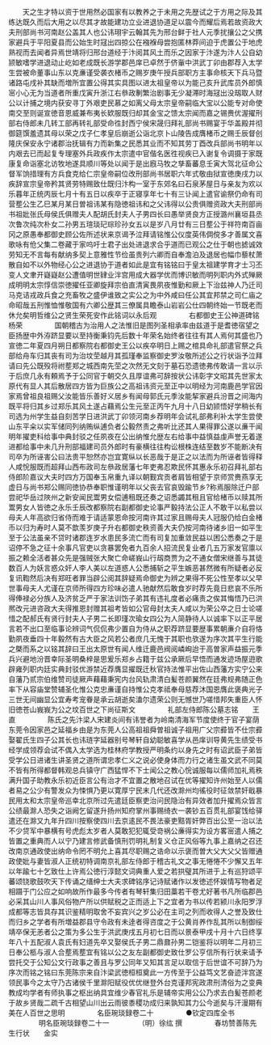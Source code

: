 <!-- { "loadSidebar": true } -->
　　天之生才特以资于世用然必国家有以教养之于未用之先歴试之于方用之际及其练达既久而后大用之以尽其才故能建功立业进退协道足以震今而耀后焉若故资政大夫刑部尚书河南赵公盖其人也公讳珝宇云翰其先为邢台鲜于社人元季扰攘公之父携家避兵于平阳夏县而公始生时冦出四掠公在襁褓母尝抱匿林莽间迫于虎置公于地虎熟视而去闻者异焉世靖将归邢台道经于汴阅其风土而乐之因家于汴遂为汴人公自幼颕敏嗜学进退动止屹如老成既长游学郡邑庠已卓然于侪軰中洪武丁卯由郡荐入太学生尝被命董事山东以克亷谨受袭衣楮币之赐岁庚午授兵部职方主事命核天下兵马暨诸路屯戌补其缺而増所宜置公得其实具图以进太祖皇帝以为能己亥升武库员外郎慎宻小心无为当道者所重戊寅升浙江右叅政剸繁治剧事无少凝滞时海冦出没刼取人财公以计捕之境内获安寻丁外艰吏民慕之如离父母太宗皇帝嗣临大宝以公能专对命使南交至则诞宣徳音恩威兼布夷长欵服既归却其金宝之馈太宗闻而嘉之锡赉优渥擢刑部右侍郎未几转工部再转礼部受命徃封西宁侯宋晟归拜礼部尚书赐宴于华盖殿并彻御筵馔羞遗其母以荣之戊子仁孝皇后崩逝公诣北京卜山陵告成膺楮币之赐壬辰督创隆庆保安永宁诸郡治抚辑有力而新集之民悉其业而不知其劳丁酉改兵部尚书明年以内艰去已而起复专理塞外兵政疾作太宗遣中官偕名医徃视疾已入谢复令调摄于家既康复命诣塞北访牧地遂具顺川等处以闻于是出廐马牧之孳畜蕃息壬寅大驾北征命公督军饷措理有方兵食克给仁宗皇帝嗣位改刑部尚书居职六年式敬由狱宣徳庚戌力以疾辞宣宗皇帝矜其贤劳特赐致仕既归汴构一室于东郊名曰石泉茅屋日与亲友为欢以乐暮年正统丙辰七月十有五日以疾卒于正寝享年七十有三讣闻上遣官谕祭仍命有司营塟公生乙巳某月某日曽祖讳某有隐徳祖讳和之父讳得以公贵俱赠资政大夫刑部尚书祖妣张氏母侯氏俱赠夫人配胡氏封夫人子男四长曰愚举贤良方正授潞州襄垣县丞次鲁次纯次朴女二孙男五瑄琰玘琮珍孙女五以是岁八月廿有三日塟公于祥符南百亩冈之原愚奉都御史顾公佐所述状来京谒予泣拜请铭惟公仪度英伟倜傥多才善属文喜歌咏有伧父集二卷藏于家呜吁士君子出处进退求合乎道而已观公之仕于朝也摅诚效劳知无不言每有献纳多契上意雅性节俭虽贵列六卿而自奉澹泊及退居也幅巾藜杖萧散自如不以外物经心公之进退协于道者如此是宜有铭铭曰于皇太祖建学育才士习丕变人文聿开嶷嶷赵公遭值明世肄业泮宫用成大器学优而博识敏而明列职内外式殚厥成明明太宗惇信崇徳擢任亚卿旋拜宗伯直清寅畏夙夜惟勤和厥上下治兹神人乃迁司马克诘戎政兵食之充畜牧之盛伊谁致之实公之为中外咸曰任公其宜邦禁之司仁庙之命昭哉五刑惟恤惟敬国有六卿公歴其三僚属具瞻泰山岩岩公仕四朝终始一节既老而休允矣明哲维公之贤生荣死安作此铭词以永后观
　　
　　右都御史王公神道碑铭　　杨荣
　　
　　国朝稽古为治用人之法惟旧是图列圣相承率由兹道于是耆徳宿望之臣扬歴中外洊跻显要以至持衡秉钧先后数十年荣名始终者往往有其人焉何其盛也乃宣徳二年夏四月朔日都察院右都御史王公以疾卒明日上赐之棺具命礼部遣官祭之兵部给舟车归其丧有司为治坟茔越月其孤瑾奉监察御史罗汝敬所述公之行状诣予泣拜请曰先公既殁将祔塟郑之城西南先茔之次然无文刻于墓石恐遗徳弗传敢请一言以示于后庶几永有頼焉予于公同官于朝交久且厚谊弗可辞按状公讳彰字文昭其先世家太原代有显人其后散居四方皆为巨族公之高祖讳资元至正中以明经为河南鹿邑学官因家焉曾祖良祖赐父汝能皆乐善好义居乡有闻母郭氏元季汝能挈家避兵汾晋之间海内既平将归其乡过郑乐其风土遂占藉焉公生元至正丙午九月十八日幼颕悟好学稍长有司选为州学生益自刻苦学日进洪武丁卯领河南乡荐明年会试礼部弗利补太学生尝使山东平籴以实军储同列纳贿纵逋负者公毅然责之弗听比还其人果得罪公遂以亷干闻明年擢吏科给事中典封驳之任夙夜在公出纳惟允歴左右给事中益慎益虔声誉无着遂进都给事中未几升刑部福建司员外郎时有豪横往往构讼根株连结至数岁不能断决有司卒为所诬害公曰法贵平恕然亦岂宜寛纵以长恶哉于是正之以法而为所诬者皆得释人咸恱服既而超拜山西布政司左叅政居藩七年吏弗忍欺民怀其惠永乐初召拜礼部右侍郎阶嘉议大夫时四方万国奉玉帛重九译以朝觐宾贡者肩皆相望于京师赏赉燕享无虚日与尚书郑公赐同徳协恭奉职惟谨明年以父丧去官哀毁踰节乡?称焉服除迁户部尝祀华岳过陜州之新安闻民鬻男女偿逋租既还奏之诏悉蠲其租且官给楮币以赎其所鬻男女人皆徳之永乐壬辰改都察院右副都御史论事严毅持法公正人不敢干以私尝以母夫人年高欲归省侍而难于请适蒙恩命按河南许其过家且赐母夫人冠服仍给白金楮币以归为寿时人莫不歆羡岁庚子升右都御史秩资善大夫仍按河南待诸乡旧一如平生至于公法虽亲不贷时诸郡连岁水患民多流亡而有司复加重敛民益以困公悉奏之于是诏停不急之征十余事凡官吏以贪暴罢免者九百余人招流民复业者几五万家发官廪以振之赖全活者甚众先是强贼张大聚亡命嵯峩山行刼商贾为之不通女僧宋继善与其徒数百人为妖言惑众奸人李人美以左道惑人公悉捕斩之平生嫉恶甚然微有所疑者必反复讯鞫然后决有郑旺者罪当辟公阅其辞疑焉命御史为辨之果得不死公性至孝以父早世事母夫人尤谨在京师所得四方珍味必遣人驰献然后敢食岁时荐先竟日悲哀不乐所得俸禄必分族人及济贫乏严于家法训饬子弟其有违礼度者必痛责之俟其悔悟乃已洪熈改元进咨政大夫得推恩封赠其祖考皆如公官母封太夫人咸以为荣公卒之日士论嗟惜之配郝氏有贤行封夫人子男二长即瑾次瑜女四公为人简静待人以诚率下以正平居言若不出口至临事论辨词气侃侃弗少置自为侍从之职荐跻显要歴事累朝亷介自将恪勤夙夜垂四十年毅然有古大臣之风若公者庶几无愧于其职也欤遂为序次其平生行能之槩而系之以铭其辞曰王出太原世有闻人维迁鹿邑阀阅嶙峋迨于高曽家声益振元季兵兴避地汾晋幸际圣明桑梓是思爰乐郑乡占籍于兹公承厥后早悟而通发迹场屋逰歌辟雍列职内廷实典封驳优游禁近荐膺显擢既迁秋官持法惟平出佐山西藩方实宁公来自藩乃贰宗伯维赞司徒厥声藉藉秉宪内台风轨肃清白髪苍颜翼然在廷弗规弗随正色率下从容庙堂赞辅圣化惟公克忠亷谨自持惟公克孝祗奉母慈荐沐国恩膺此褒典光子三世无间幽显公宜寿考宠眷是承云胡逝矣溘尔遗荣公则无憾世乃嗟惜邦失重臣人怀旧徳苍山峩峩为公之坟百世之下尚征斯文
　　
　　礼部左侍郎陈公墓志铭　　王直
　　
　　陈氏之先汴梁人宋建炎间有讳誉者为岭南清海军节度使终于官子宴荫东莞令因家邑之延福乡由是为东莞人公高祖祖舜曽祖诚子祖用广父宗彛皆不仕宗彛娶翟氏生四子公其长也讳琏字延器别号琴轩自幼聪敏喜学从邑庠训导黄先生绩受书经学成领荐会试不偶入太学选为桂林府学教授严明条约以身先之时有诏武臣子弟皆受学公日进诸生讲圣贤之道所谓忠孝仁义之说必使身体而力行之诸生虽文武不同莫不皆有所得都督韩观总兵镇守广西猛悍不下士闻公之教心恱诚服每以儒师加礼焉秩满升国子助教永乐初近臣言公有治才不宜置之散地召试在优等擢知许州始至人以儒者易之公少有警发众为悚惧乃更以寛厚宁民末几代还改滁州均徭役时征敛禁奸戢暴民用太和太宗皇帝巡幸北京所过先遣廷臣察吏治问民隐治有异效者加升擢焉众皆言公绩最滁人恐失之诣阙乞留遂升扬州知府掌州事赐绮衣一袭钞五百贯礼部宴饯给驿遣还在滁又九年升四川按察使四川去京逺民不畏法豪吏黠胥奸弊百出公至一治以法不少贷军中暴横有号虎彪太岁者人莫敢犯犯辄受竒祸公亷得实为设方畧宻遣人捕之皆置之重典而人以宁乃建言修武备慎刑罚明礼制复义仓正风俗等九事上嘉纳之召还改南京通政使出纳命令罔不明允上喜其尽职赐之诰命以示褒而曽大父大父父皆赠通政使妣与妻皆淑人正统初特调南京礼部左侍郎于稽古礼文之事无惓惓不少懈又五年以年踰七十乞致仕上许焉公徳行淳懿文词典重人爱之若拱璧其所进于上有巡狩颂平蕃颂铙歌鼓吹天下传诵之缙绅士大夫求碑铭序记诗赋诸作以发徳述怀娱情写物者足相蹑于门公应之如响故所作最多今传者有琴轩集归田藁若干卷尤好著书凡所临郡邑必采其山川人事风俗物产所以供赋税之正而适上下之宜者为书以传若颍川永阳罗浮成都等志皆具存其识鉴精明取舍不妄宾兴之岁公必在主司之列而收得人之誉及致仕而归乡之学者有所増益郡县守令政有未逹者得咨度之于公黄肖养作乱其所以制御绥靖卒保无恙者公之策为多公生于洪武庚戌五月初七日而以景泰甲戌十月十六日终享年八十五配淑人袁氏有妇道先卒又娶侯氏子男二鼎鼐孙男二铠鉴将以明年二月初三日奉公柩与淑人合塟焉塟宜有铭以公之友左副都御史致仕罗公亨信所有行状来请予尝托交于公知公文行政事之善且与罗公同年又知其言足以取信于后世谊不可辞乃为序次而铭之铭曰东莞陈宗来自汴梁武徳桓桓奠此一方传至于公益笃文艺奋迹泮宫遂领民事今之太守乃古诸侯千里滁阳赋役优优继登外台克谨邦宪政肃刑清俗为之变典教成均学者有师执事之枢出纳具宜维少春官礼乐是辅帝实用公公乃求去白髪苍颜老于故乡贤哉二疏千古相望山川出云雨彼黍稷功成归来孰知其力公今逝矣与汗漫期有美在人百世之思明
　　
　　名臣琬琰録卷二十
　　
　　●钦定四库全书
　　
　　明名臣琬琰録卷二十一
　　
　　（明）徐纮 撰
　　
　　春坊赞善陈先生行状　　金实
　　
